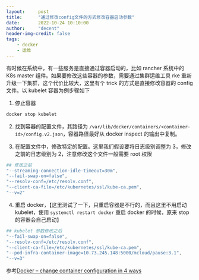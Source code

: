 ```yaml
---
layout:     post
title:      "通过修改config文件的方式修改容器启动参数"
date:       2022-10-24 10:10:00
author:     "decent"
header-img-credit: false
tags:
	- docker
	- 运维
---
```


有时候在系统中，有一些服务是直接通过容器启动的，比如 rancher 系统中的 K8s master 组件。如果要修改这些容器的参数，需要通过集群运维工具 rke 重新升级一下集群，这个代价比较大，这里有个 trick 的方式是直接修改容器的 config 文件。以 kubelet 容器为例步骤如下

1. 停止容器
```s
docker stop kubelet
```

2. 找到容器的配置文件，其路径为 `/var/lib/docker/containers/<container-id>/config.v2.json`，容器路径最好从 docker inspect 的输出中复制。

3. 在配置文件中，修改特定的配置。这里我们假设要将日志级别调整为 3，修改之前的日志级别为 2，注意修改这个文件一般需要 root 权限
```s
## 修改之前
"--streaming-connection-idle-timeout=30m",
"--fail-swap-on=false",
"--resolv-conf=/etc/resolv.conf",
"--client-ca-file=/etc/kubernetes/ssl/kube-ca.pem",
"--v=2"
```

4. 重启 docker，【这里测试了一下，只重启容器是不行的，而且这里不用启动 kubelet，使用 `systemctl restart docker` 重启 docker 的时候，原来 stop 的容器会自己启动】
```s
## kubelet 参数修改之后
"--fail-swap-on=false",
"--resolv-conf=/etc/resolv.conf",
"--client-ca-file=/etc/kubernetes/ssl/kube-ca.pem",
"--pod-infra-container-image=10.73.245.148:5000/mcloud/pause:3.1",
"--v=3"
```


参考[Docker – change container configuration in 4 ways](https://bobcares.com/blog/docker-change-container-configuration/)


